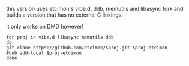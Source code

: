 this version uses etcimon's vibe.d, ddb, memutils and libasync fork
and builds a version that has no external C linkings.

it only works on DMD however!

```
for proj in vibe.d libasync memutils ddb
do
git clone https://github.com/etcimon/$proj.git $proj-etcimon
#dub add-local $proj-etcimon
done
```